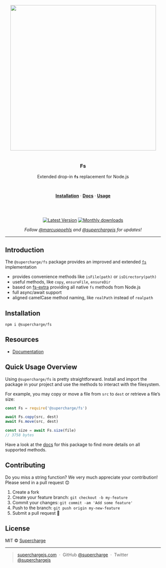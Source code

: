 <div align="center">
  <a href="https://superchargejs.com">
    <img width="471" style="max-width:100%;" src="https://superchargejs.com/images/supercharge-text.svg" />
  </a>
  <br/>
  <br/>
  <p>
    <h3>Fs</h3>
  </p>
  <p>
    Extended drop-in <strong><code>fs</code></strong> replacement for Node.js
  </p>
  <br/>
  <p>
    <a href="#installation"><strong>Installation</strong></a> ·
    <a href="#resources"><strong>Docs</strong></a> ·
    <a href="#quick-usage-overview"><strong>Usage</strong></a>
  </p>
  <br/>
  <br/>
  <p>
    <a href="https://www.npmjs.com/package/@supercharge/fs"><img src="https://img.shields.io/npm/v/@supercharge/fs.svg" alt="Latest Version"></a>
    <a href="https://www.npmjs.com/package/@supercharge/fs"><img src="https://img.shields.io/npm/dm/@supercharge/fs.svg" alt="Monthly downloads"></a>
  </p>
  <p>
    <em>Follow <a href="http://twitter.com/marcuspoehls">@marcuspoehls</a> and <a href="http://twitter.com/superchargejs">@superchargejs</a> for updates!</em>
  </p>
</div>

---

## Introduction
The `@supercharge/fs` package provides an improved and extended [`fs`](https://nodejs.org/dist/latest-v12.x/docs/api/fs.html) implementation

- provides convenience methods like `isFile(path)` or `isDirectory(path)`
- useful methods, like `copy`, `ensureFile`, `ensureDir`
- based on [fs-extra](https://github.com/jprichardson/node-fs-extra) providing all native `fs` methods from Node.js
- full async/await support
- aligned camelCase method naming, like `realPath` instead of `realpath`


## Installation

```
npm i @supercharge/fs
```


## Resources
- [Documentation](https://superchargejs.com/docs/filesystem)


## Quick Usage Overview
Using `@supercharge/fs` is pretty straightforward. Install and import the package in your project and use the methods to interact with the filesystem.

For example, you may copy or move a file from `src` to `dest` or retrieve a file’s size:

```js
const Fs = require('@supercharge/fs')

await Fs.copy(src, dest)
await Fs.move(src, dest)

const size = await Fs.size(file)
// 3758 bytes
```

Have a look at the [docs](https://superchargejs.com/docs/filesystem) for this package to find more details on all supported methods.


## Contributing
Do you miss a string function? We very much appreciate your contribution! Please send in a pull request 😊

1.  Create a fork
2.  Create your feature branch: `git checkout -b my-feature`
3.  Commit your changes: `git commit -am 'Add some feature'`
4.  Push to the branch: `git push origin my-new-feature`
5.  Submit a pull request 🚀


## License
MIT © [Supercharge](https://superchargejs.com)

---

> [superchargejs.com](https://superchargejs.com) &nbsp;&middot;&nbsp;
> GitHub [@supercharge](https://github.com/supercharge/) &nbsp;&middot;&nbsp;
> Twitter [@superchargejs](https://twitter.com/superchargejs)
